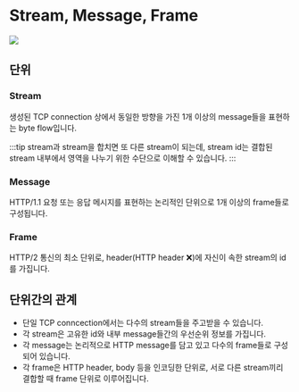 # Stream, Message, Frame

<Image src='../_images/streams_messages_frames.png' placeholder="Binary Framing Layer" />

## 단위

### Stream

생성된 TCP connection 상에서 동일한 방향을 가진 1개 이상의 message들을 표현하는 byte flow입니다.

:::tip
stream과 stream을 합치면 또 다른 stream이 되는데, stream id는 결합된 stream 내부에서 영역을 나누기 위한 수단으로 이해할 수 있습니다.
:::

### Message

HTTP/1.1 요청 또는 응답 메시지를 표현하는 논리적인 단위으로 1개 이상의 frame들로 구성됩니다.

### Frame

HTTP/2 통신의 최소 단위로, header(HTTP header ❌)에 자신이 속한 stream의 id를 가집니다.

## 단위간의 관계

- 단일 TCP conncection에서는 다수의 stream들을 주고받을 수 있습니다.
- 각 stream은 고유한 id와 내부 message들간의 우선순위 정보를 가집니다.
- 각 message는 논리적으로 HTTP message를 담고 있고 다수의 frame들로 구성되어 있습니다.
- 각 frame은 HTTP header, body 등을 인코딩한 단위로, 서로 다른 stream끼리 결합할 때 frame 단위로 이루어집니다.
